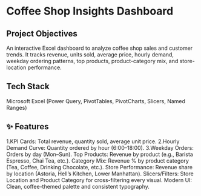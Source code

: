 # Coffee Shop Insights Dashboard 
## Project Objectives 
An interactive Excel dashboard to analyze coffee shop sales and customer trends. It tracks revenue, units sold, average price, hourly demand, weekday ordering patterns, top products, product-category mix, and store-location performance.
## Tech Stack
Microsoft Excel (Power Query, PivotTables, PivotCharts, Slicers, Named Ranges)
## ✨ Features
 1.KPI Cards: Total revenue, quantity sold, average unit price.
 2.Hourly Demand Curve: Quantity ordered by hour (6:00–18:00).
 3.Weekday Orders: Orders by day (Mon–Sun).
 Top Products: Revenue by product (e.g., Barista Espresso, Chai Tea, etc.).
 Category Mix: Revenue % by product category (Tea, Coffee, Drinking Chocolate, etc.).
 Store Performance: Revenue share by location (Astoria, Hell’s Kitchen, Lower Manhattan).
 Slicers/Filters: Store Location and Product Category for cross-filtering every visual.
 Modern UI: Clean, coffee-themed palette and consistent typography.
